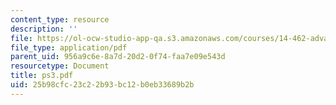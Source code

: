 ```yaml
---
content_type: resource
description: ''
file: https://ol-ocw-studio-app-qa.s3.amazonaws.com/courses/14-462-advanced-macroeconomics-ii-spring-2004/25b98cfc23c22b93bc12b0eb33689b2b_ps3.pdf
file_type: application/pdf
parent_uid: 956a9c6e-8a7d-20d2-0f74-faa7e09e543d
resourcetype: Document
title: ps3.pdf
uid: 25b98cfc-23c2-2b93-bc12-b0eb33689b2b
---
```

